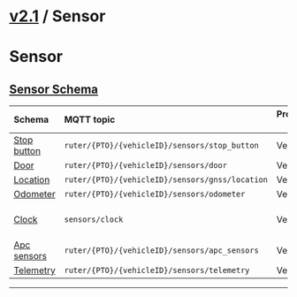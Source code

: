 # [v2.1](../../README.md) / Sensor 
 
# Sensor 
 ## [Sensor Schema](README.md) 
 
Schema                                | MQTT topic                                                               | Produced by | Consumed by 
| :---------------------------------- | :----------------------------------------------------------------------- | ----------- | -------- |
[Stop button](stop-button.md) | ```ruter/{PTO}/{vehicleID}/sensors/stop_button```  | Vehicle | Ruter Bo
[Door](door.md) | ```ruter/{PTO}/{vehicleID}/sensors/door```  | Vehicle | Ruter Bo
[Location](location.md) | ```ruter/{PTO}/{vehicleID}/sensors/gnss/location```  | Vehicle | Ruter Bo
[Odometer](odometer.md) | ```ruter/{PTO}/{vehicleID}/sensors/odometer```  | Vehicle | Ruter Bo
[Clock](clock.md) | ```sensors/clock```  | Vehicle | Vehicle, Ruter Sales
[Apc sensors](apc-sensors.md) | ```ruter/{PTO}/{vehicleID}/sensors/apc_sensors```  | Vehicle | Ruter Bo
[Telemetry](telemetry.md) | ```ruter/{PTO}/{vehicleID}/sensors/telemetry```  | Vehicle | Ruter Bo

 --- 

